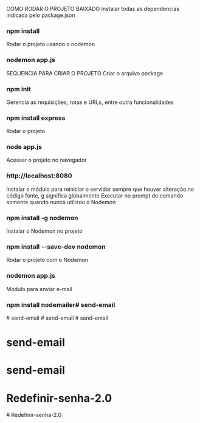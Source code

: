 COMO RODAR O PROJETO BAIXADO
Instalar todas as dependencias indicada pelo package.json
### npm install

Rodar o projeto usando o nodemon 
### nodemon app.js


SEQUENCIA PARA CRIAR O PROJETO
Criar o arquivo package
### npm init

Gerencia as requisições, rotas e URLs, entre outra funcionalidades
### npm install express

Rodar o projeto 
### node app.js

Acessar o projeto no navegador
### http://localhost:8080

Instalar o módulo para reiniciar o servidor sempre que houver alteração no código fonte, g significa globalmente
Executar no prompt de comando somente quando nunca utilizou o Nodemon
### npm install -g nodemon
Instalar o Nodemon no projeto
### npm install --save-dev nodemon

Rodar o projeto com o Nodemon
### nodemon app.js

Módulo para enviar e-mail
### npm install nodemailer#   s e n d - e m a i l  
 #   s e n d - e m a i l  
 #   s e n d - e m a i l  
 # send-email
# send-email
# send-email
# Redefinir-senha-2.0
#   R e d e f i n i r - s e n h a - 2 . 0  
 